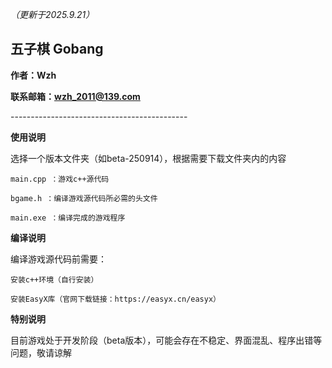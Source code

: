 *（更新于2025.9.21）*

## 五子棋 Gobang

**作者：Wzh**

**联系邮箱：wzh_2011@139.com**

\--------------------------------------------

**使用说明**

选择一个版本文件夹（如beta-250914），根据需要下载文件夹内的内容

    main.cpp ：游戏c++源代码

    bgame.h ：编译游戏源代码所必需的头文件

    main.exe ：编译完成的游戏程序

**编译说明**

编译游戏源代码前需要：
    
    安装c++环境（自行安装）
    
    安装EasyX库（官网下载链接：https://easyx.cn/easyx）

**特别说明**

目前游戏处于开发阶段（beta版本），可能会存在不稳定、界面混乱、程序出错等问题，敬请谅解
